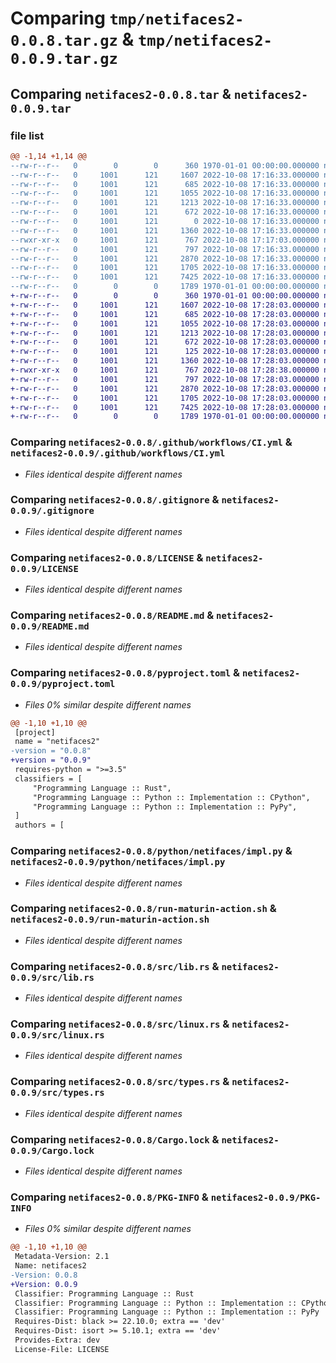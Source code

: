 # Comparing `tmp/netifaces2-0.0.8.tar.gz` & `tmp/netifaces2-0.0.9.tar.gz`

## Comparing `netifaces2-0.0.8.tar` & `netifaces2-0.0.9.tar`

### file list

```diff
@@ -1,14 +1,14 @@
--rw-r--r--   0        0        0      360 1970-01-01 00:00:00.000000 netifaces2-0.0.8/Cargo.toml
--rw-r--r--   0     1001      121     1607 2022-10-08 17:16:33.000000 netifaces2-0.0.8/.github/workflows/CI.yml
--rw-r--r--   0     1001      121      685 2022-10-08 17:16:33.000000 netifaces2-0.0.8/.gitignore
--rw-r--r--   0     1001      121     1055 2022-10-08 17:16:33.000000 netifaces2-0.0.8/LICENSE
--rw-r--r--   0     1001      121     1213 2022-10-08 17:16:33.000000 netifaces2-0.0.8/README.md
--rw-r--r--   0     1001      121      672 2022-10-08 17:16:33.000000 netifaces2-0.0.8/pyproject.toml
--rw-r--r--   0     1001      121        0 2022-10-08 17:16:33.000000 netifaces2-0.0.8/python/netifaces/__init__.py
--rw-r--r--   0     1001      121     1360 2022-10-08 17:16:33.000000 netifaces2-0.0.8/python/netifaces/impl.py
--rwxr-xr-x   0     1001      121      767 2022-10-08 17:17:03.000000 netifaces2-0.0.8/run-maturin-action.sh
--rw-r--r--   0     1001      121      797 2022-10-08 17:16:33.000000 netifaces2-0.0.8/src/lib.rs
--rw-r--r--   0     1001      121     2870 2022-10-08 17:16:33.000000 netifaces2-0.0.8/src/linux.rs
--rw-r--r--   0     1001      121     1705 2022-10-08 17:16:33.000000 netifaces2-0.0.8/src/types.rs
--rw-r--r--   0     1001      121     7425 2022-10-08 17:16:33.000000 netifaces2-0.0.8/Cargo.lock
--rw-r--r--   0        0        0     1789 1970-01-01 00:00:00.000000 netifaces2-0.0.8/PKG-INFO
+-rw-r--r--   0        0        0      360 1970-01-01 00:00:00.000000 netifaces2-0.0.9/Cargo.toml
+-rw-r--r--   0     1001      121     1607 2022-10-08 17:28:03.000000 netifaces2-0.0.9/.github/workflows/CI.yml
+-rw-r--r--   0     1001      121      685 2022-10-08 17:28:03.000000 netifaces2-0.0.9/.gitignore
+-rw-r--r--   0     1001      121     1055 2022-10-08 17:28:03.000000 netifaces2-0.0.9/LICENSE
+-rw-r--r--   0     1001      121     1213 2022-10-08 17:28:03.000000 netifaces2-0.0.9/README.md
+-rw-r--r--   0     1001      121      672 2022-10-08 17:28:03.000000 netifaces2-0.0.9/pyproject.toml
+-rw-r--r--   0     1001      121      125 2022-10-08 17:28:03.000000 netifaces2-0.0.9/python/netifaces/__init__.py
+-rw-r--r--   0     1001      121     1360 2022-10-08 17:28:03.000000 netifaces2-0.0.9/python/netifaces/impl.py
+-rwxr-xr-x   0     1001      121      767 2022-10-08 17:28:38.000000 netifaces2-0.0.9/run-maturin-action.sh
+-rw-r--r--   0     1001      121      797 2022-10-08 17:28:03.000000 netifaces2-0.0.9/src/lib.rs
+-rw-r--r--   0     1001      121     2870 2022-10-08 17:28:03.000000 netifaces2-0.0.9/src/linux.rs
+-rw-r--r--   0     1001      121     1705 2022-10-08 17:28:03.000000 netifaces2-0.0.9/src/types.rs
+-rw-r--r--   0     1001      121     7425 2022-10-08 17:28:03.000000 netifaces2-0.0.9/Cargo.lock
+-rw-r--r--   0        0        0     1789 1970-01-01 00:00:00.000000 netifaces2-0.0.9/PKG-INFO
```

### Comparing `netifaces2-0.0.8/.github/workflows/CI.yml` & `netifaces2-0.0.9/.github/workflows/CI.yml`

 * *Files identical despite different names*

### Comparing `netifaces2-0.0.8/.gitignore` & `netifaces2-0.0.9/.gitignore`

 * *Files identical despite different names*

### Comparing `netifaces2-0.0.8/LICENSE` & `netifaces2-0.0.9/LICENSE`

 * *Files identical despite different names*

### Comparing `netifaces2-0.0.8/README.md` & `netifaces2-0.0.9/README.md`

 * *Files identical despite different names*

### Comparing `netifaces2-0.0.8/pyproject.toml` & `netifaces2-0.0.9/pyproject.toml`

 * *Files 0% similar despite different names*

```diff
@@ -1,10 +1,10 @@
 [project]
 name = "netifaces2"
-version = "0.0.8"
+version = "0.0.9"
 requires-python = ">=3.5"
 classifiers = [
     "Programming Language :: Rust",
     "Programming Language :: Python :: Implementation :: CPython",
     "Programming Language :: Python :: Implementation :: PyPy",
 ]
 authors = [
```

### Comparing `netifaces2-0.0.8/python/netifaces/impl.py` & `netifaces2-0.0.9/python/netifaces/impl.py`

 * *Files identical despite different names*

### Comparing `netifaces2-0.0.8/run-maturin-action.sh` & `netifaces2-0.0.9/run-maturin-action.sh`

 * *Files identical despite different names*

### Comparing `netifaces2-0.0.8/src/lib.rs` & `netifaces2-0.0.9/src/lib.rs`

 * *Files identical despite different names*

### Comparing `netifaces2-0.0.8/src/linux.rs` & `netifaces2-0.0.9/src/linux.rs`

 * *Files identical despite different names*

### Comparing `netifaces2-0.0.8/src/types.rs` & `netifaces2-0.0.9/src/types.rs`

 * *Files identical despite different names*

### Comparing `netifaces2-0.0.8/Cargo.lock` & `netifaces2-0.0.9/Cargo.lock`

 * *Files identical despite different names*

### Comparing `netifaces2-0.0.8/PKG-INFO` & `netifaces2-0.0.9/PKG-INFO`

 * *Files 0% similar despite different names*

```diff
@@ -1,10 +1,10 @@
 Metadata-Version: 2.1
 Name: netifaces2
-Version: 0.0.8
+Version: 0.0.9
 Classifier: Programming Language :: Rust
 Classifier: Programming Language :: Python :: Implementation :: CPython
 Classifier: Programming Language :: Python :: Implementation :: PyPy
 Requires-Dist: black >= 22.10.0; extra == 'dev'
 Requires-Dist: isort >= 5.10.1; extra == 'dev'
 Provides-Extra: dev
 License-File: LICENSE
```

